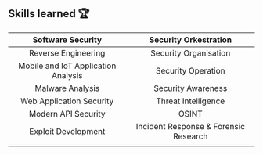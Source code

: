 ## Skills learned :trophy:

|          Software Security          |         Security Orkestration         |
|:-----------------------------------:|:-------------------------------------:|
|         Reverse Engineering         |         Security Organisation         |
| Mobile and IoT Application Analysis |          Security Operation           |
|          Malware Analysis           |          Security Awareness           |
|      Web Application Security       |          Threat Intelligence          |
|         Modern API Security         |                 OSINT                 |
|         Exploit Development         | Incident Response & Forensic Research |
|                                     |                                       |

